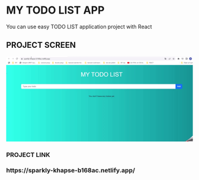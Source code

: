 <h1>MY TODO LIST APP</h1>
You can use easy TODO LIST application project with React

<h2> PROJECT SCREEN </h2>

![](MY-TODO-LIST.gif)

<H3>PROJECT LINK</H3>

<h3>https://sparkly-khapse-b168ac.netlify.app/</h3>
